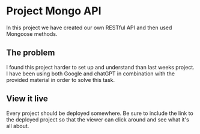 # Project Mongo API

In this project we have created our own RESTful API and then used Mongoose methods.

## The problem

I found this project harder to set up and understand than last weeks project. I have been using both Google and chatGPT in combination with the provided material in order to solve this task.

## View it live

Every project should be deployed somewhere. Be sure to include the link to the deployed project so that the viewer can click around and see what it's all about.

